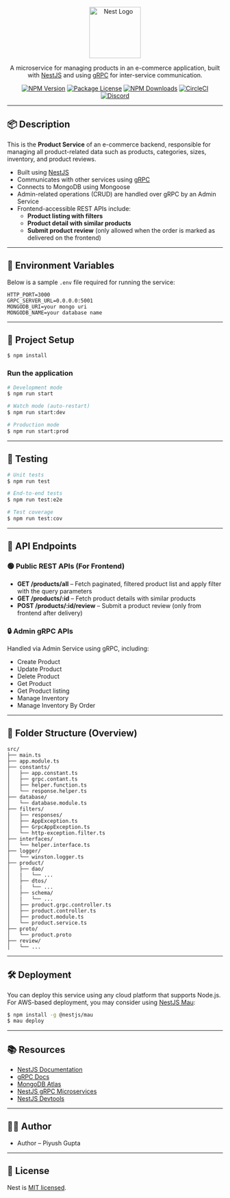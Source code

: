 <p align="center">
  <a href="http://nestjs.com/" target="blank">
    <img src="https://nestjs.com/img/logo-small.svg" width="120" alt="Nest Logo" />
  </a>
</p>

<p align="center">A microservice for managing products in an e-commerce application, built with <a href="http://nestjs.com" target="_blank">NestJS</a> and using <a href="https://grpc.io/" target="_blank">gRPC</a> for inter-service communication.</p>

<p align="center">
  <a href="https://www.npmjs.com/~nestjscore" target="_blank"><img src="https://img.shields.io/npm/v/@nestjs/core.svg" alt="NPM Version" /></a>
  <a href="https://www.npmjs.com/~nestjscore" target="_blank"><img src="https://img.shields.io/npm/l/@nestjs/core.svg" alt="Package License" /></a>
  <a href="https://www.npmjs.com/~nestjscore" target="_blank"><img src="https://img.shields.io/npm/dm/@nestjs/common.svg" alt="NPM Downloads" /></a>
  <a href="https://circleci.com/gh/nestjs/nest" target="_blank"><img src="https://img.shields.io/circleci/build/github/nestjs/nest/master" alt="CircleCI" /></a>
  <a href="https://discord.gg/G7Qnnhy" target="_blank"><img src="https://img.shields.io/badge/discord-online-brightgreen.svg" alt="Discord"/></a>
</p>

---

## 📦 Description

This is the **Product Service** of an e-commerce backend, responsible for managing all product-related data such as products, categories, sizes, inventory, and product reviews.

- Built using [NestJS](https://nestjs.com)
- Communicates with other services using [gRPC](https://grpc.io)
- Connects to MongoDB using Mongoose
- Admin-related operations (CRUD) are handled over gRPC by an Admin Service
- Frontend-accessible REST APIs include:
  - **Product listing with filters**
  - **Product detail with similar products**
  - **Submit product review** (only allowed when the order is marked as delivered on the frontend)

---

## 🔧 Environment Variables

Below is a sample `.env` file required for running the service:

```env
HTTP_PORT=3000
GRPC_SERVER_URL=0.0.0.0:5001
MONGODB_URI=your mongo uri
MONGODB_NAME=your database name
```

---

## 🚀 Project Setup

```bash
$ npm install
```

### Run the application

```bash
# Development mode
$ npm run start

# Watch mode (auto-restart)
$ npm run start:dev

# Production mode
$ npm run start:prod
```

---

## 🧪 Testing

```bash
# Unit tests
$ npm run test

# End-to-end tests
$ npm run test:e2e

# Test coverage
$ npm run test:cov
```

---

## 📡 API Endpoints

### 🟢 Public REST APIs (For Frontend)

- **GET /products/all** – Fetch paginated, filtered product list and apply filter with the query parameters
- **GET /products/:id** – Fetch product details with similar products
- **POST /products/:id/review** – Submit a product review (only from frontend after delivery)

### 🔒 Admin gRPC APIs

Handled via Admin Service using gRPC, including:

- Create Product
- Update Product
- Delete Product
- Get Product
- Get Product listing
- Manage Inventory
- Manage Inventory By Order

---

## 📁 Folder Structure (Overview)

```
src/
├── main.ts
├── app.module.ts
├── constants/
│   ├── app.constant.ts
│   ├── grpc.contant.ts
│   ├── helper.function.ts
│   └── response.helper.ts 
├── database/
│   └── database.module.ts
├── filters/
│   ├── responses/
│   ├── AppException.ts
│   ├── GrpcAppException.ts
│   └── http-exception.filter.ts
├── interfaces/
│   └── helper.interface.ts
├── logger/
│   └── winston.logger.ts
├── product/
│   ├── dao/
│   |   └── ...
│   ├── dtos/
│   |   └── ...
│   ├── schema/
│   |   └── ...
│   ├── product.grpc.controller.ts
│   ├── product.controller.ts
│   ├── product.module.ts
│   └── product.service.ts
├── proto/
│   └── product.proto
├── review/
│   └── ...
```

---

## 🛠 Deployment

You can deploy this service using any cloud platform that supports Node.js. For AWS-based deployment, you may consider using [NestJS Mau](https://mau.nestjs.com):

```bash
$ npm install -g @nestjs/mau
$ mau deploy
```

---

## 📚 Resources

- [NestJS Documentation](https://docs.nestjs.com)
- [gRPC Docs](https://grpc.io/docs/)
- [MongoDB Atlas](https://www.mongodb.com/cloud/atlas)
- [NestJS gRPC Microservices](https://docs.nestjs.com/microservices/basics)
- [NestJS Devtools](https://devtools.nestjs.com)

---

## 🧑‍💻 Author

- Author – Piyush Gupta

---

## 📝 License

Nest is [MIT licensed](https://github.com/nestjs/nest/blob/master/LICENSE).
